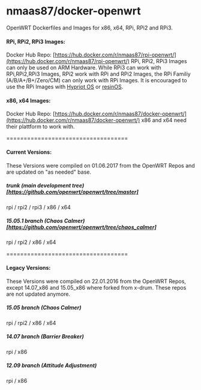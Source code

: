 # nmaas87/docker-openwrt
OpenWRT Dockerfiles and Images for x86, x64, RPi, RPi2 and RPi3.

#### RPi, RPi2, RPi3 Images:
Docker Hub Repo: [https://hub.docker.com/r/nmaas87/rpi-openwrt/](https://hub.docker.com/r/nmaas87/rpi-openwrt/)
RPi, RPi2, RPi3 Images can only be used on ARM Hardware.
While RPi3 can work with RPi,RPi2,RPi3 Images, RPi2 work with RPi and RPi2 Images, the RPi Familiy (A/B/A+/B+/Zero/CM) can only work with RPi Images. It is encouraged to use the RPi Images with [Hypriot OS](http://blog.hypriot.com/) or [resinOS](https://resinos.io/). 

#### x86, x64 Images:
Docker Hub Repo: [https://hub.docker.com/r/nmaas87/docker-openwrt/](https://hub.docker.com/r/nmaas87/docker-openwrt/)
x86 and x64 need their plattform to work with.

===================================

#### Current Versions: 
These Versions were compiled on 01.06.2017 from the OpenWRT Repos and are updated on "as needed" base.

##### trunk (main development tree) [https://github.com/openwrt/openwrt/tree/master]
rpi / rpi2 / rpi3 / x86 / x64

##### 15.05.1 branch (Chaos Calmer) [https://github.com/openwrt/openwrt/tree/chaos_calmer]
rpi / rpi2 / x86 / x64

===================================

#### Legacy Versions: 
These Versions were compiled on 22.01.2016 from the OpenWRT Repos, except 14.07_x86 and 15.05_x86 where forked from x-drum. These repos are not updated anymore.

#####  15.05 branch (Chaos Calmer)
rpi / rpi2 / x86 / x64

#####  14.07 branch (Barrier Breaker)
rpi / x86

#####  12.09 branch (Attitude Adjustment)
rpi / x86
